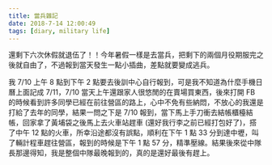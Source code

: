 ```yaml
---
title: 當兵雜記
date: 2018-7-14 12:00:49
tags: [diary, military life]
---
```


還剩下六次休假就退伍了！！今年暑假一樣是去當兵，把剩下的兩個月役期服完之後就自由了，不過報到當天發生一點小插曲，差點就要變成逃兵。

我 7/10 上午 8 點到下午 2 點要去後訓中心自行報到，可是我不知道為什麼手機日曆上面記成 7/11，7/10 當天上午還跟家人很悠閒的在賣場買東西，後來打開 FB 的時候看到許多同學已經在前往營區的路上，心中不免有些納悶，不放心的我還是打給了去年的同學，結果一問之下是 7/10 報到，當下馬上手刀衝去結帳櫃檯結帳，回家拿了黃埔袋之後馬上去火車站趕車 (還好我行李之前已經打包好了)，搭了中午 12 點的火車，所幸沿途都沒有誤點，順利在下午 1 點 33 分到達中壢，叫了輛計程車趕往營區，報到的時候是下午 1 點 57 分，精準壓線。結果後來從中隊長那邊得知，我是整個中隊最晚報到的，真的是還好最後有趕上。